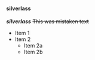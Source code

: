 #### silverlass
***silverlass***
~~This was mistaken text~~
* Item 1
* Item 2
  * Item 2a
  * Item 2b
